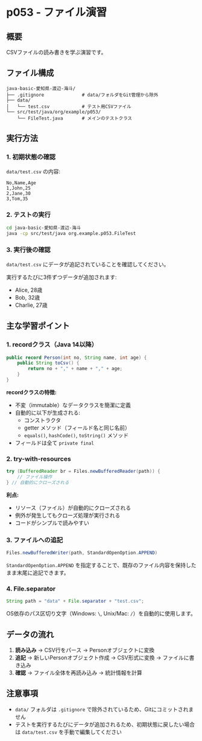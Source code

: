 # p053 - ファイル演習

## 概要
CSVファイルの読み書きを学ぶ演習です。

## ファイル構成

```
java-basic-愛知県-渡辺-海斗/
├── .gitignore              # data/フォルダをGit管理から除外
├── data/
│   └── test.csv            # テスト用CSVファイル
└── src/test/java/org/example/p053/
    └── FileTest.java       # メインのテストクラス
```

## 実行方法

### 1. 初期状態の確認
`data/test.csv` の内容:
```csv
No,Name,Age
1,John,25
2,Jane,30
3,Tom,35
```

### 2. テストの実行
```bash
cd java-basic-愛知県-渡辺-海斗
java -cp src/test/java org.example.p053.FileTest
```

### 3. 実行後の確認
`data/test.csv` にデータが追記されていることを確認してください。

実行するたびに3件ずつデータが追加されます:
- Alice, 28歳
- Bob, 32歳
- Charlie, 27歳

## 主な学習ポイント

### 1. recordクラス（Java 14以降）
```java
public record Person(int no, String name, int age) {
    public String toCsv() {
        return no + "," + name + "," + age;
    }
}
```

**recordクラスの特徴:**
- 不変（immutable）なデータクラスを簡潔に定義
- 自動的に以下が生成される:
  - コンストラクタ
  - getter メソッド（フィールド名と同じ名前）
  - `equals()`, `hashCode()`, `toString()` メソッド
- フィールドは全て `private final`

### 2. try-with-resources
```java
try (BufferedReader br = Files.newBufferedReader(path)) {
    // ファイル操作
} // 自動的にクローズされる
```

**利点:**
- リソース（ファイル）が自動的にクローズされる
- 例外が発生してもクローズ処理が実行される
- コードがシンプルで読みやすい

### 3. ファイルへの追記
```java
Files.newBufferedWriter(path, StandardOpenOption.APPEND)
```

`StandardOpenOption.APPEND` を指定することで、既存のファイル内容を保持したまま末尾に追記できます。

### 4. File.separator
```java
String path = "data" + File.separator + "test.csv";
```

OS依存のパス区切り文字（Windows: `\`, Unix/Mac: `/`）を自動的に使用します。

## データの流れ

1. **読み込み** → CSV行をパース → Personオブジェクトに変換
2. **追記** → 新しいPersonオブジェクト作成 → CSV形式に変換 → ファイルに書き込み
3. **確認** → ファイル全体を再読み込み → 統計情報を計算

## 注意事項

- `data/` フォルダは `.gitignore` で除外されているため、Gitにコミットされません
- テストを実行するたびにデータが追加されるため、初期状態に戻したい場合は `data/test.csv` を手動で編集してください

